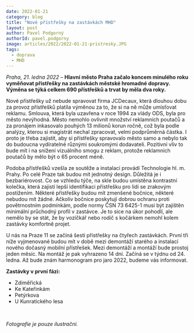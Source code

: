 ```yaml
---
date: 2022-01-21
category: blog
title: "Nové přístřešky na zastávkách MHD"
layout: post
author: Pavel Podgorný
authorId: pavel.podgorny
image: articles/2022/2022-01-21-pristresky.JPG
tags: 
  - doprava
  - MHD
---
```


*Praha, 21. ledna 2022* – **Hlavní město Praha začalo koncem minulého roku vyměňovat přístřešky na zastávkách městské hromadné dopravy. Výměna se týká celkem 690 přístřešků a trvat by měla dva roky.**

Nové přístřešky už nebude spravovat firma JCDecaux, která dlouhou dobu za provoz přístřešků platila výměnou za to, že si na ně může umísťovat reklamu. Smlouva, která byla uzavřena v roce 1994 za vlády ODS, byla pro město nevýhodná. Město nemohlo ovlivnit množství reklamních poutačů a za pronájem inkasovalo pouhých 13 milionů korun ročně, což byla podle analýzy, kterou si magistrát nechal zpracovat, velmi podprůměrná částka. I proto je třeba zajistit, aby si přístřešky spravovalo město samo a nebylo tak do budoucna vydíratelné různými soukromými dodavateli. Pozitivní vliv to bude mít i na snížení vizuálního smogu z reklam, protože reklamních poutačů by mělo být o 65 procent méně.

Podoba přístřešků vzešla ze soutěže a instalaci provádí Technologie hl. m. Prahy. Po celé Praze tak budou mít jednotný design. Důležitá je i bezbariérovost. Co se vzhledu týče, na skle budou umístěna kontrastní kolečka, která zajistí lepší identifikaci přístřešku pro lidi se zrakovým postižením. Některé přístřešky budou mít zmenšené bočnice, některé nebudou mít žádné. Ačkoliv bočnice poskytují dobrou ochranu proti povětrnostním podmínkám, podle normy ČSN 73 6425-1 musí být zajištěn minimální průchodný profil v zastávce. Je to sice na úkor pohodlí, ale nemělo by se stát, že by vozíčkář nebo rodič s kočárkem nemohl kolem zastávky komfortně projet.

U nás na Praze 11 se začíná šesti přístřešky na čtyřech zastávkách. První tři níže vyjmenované budou mít v době mezi demontáží starého a instalací nového dočasný mobilní přístřešek. Mezi demontáží a montáží bude prostoj jeden měsíc. Na montáž je pak vyhrazeno 14 dní. Začíná se v týdnu od 24. ledna. Až bude znám harmonogram pro jaro 2022, budeme vás informovat.

**Zastávky v první fázi:**<br>
- Zdiměřická <br>
- Ke Kateřinkám <br>
- Petýrkova <br>
- U Kunratického lesa <br>

<br>

*Fotografie je pouze ilustrační.*
